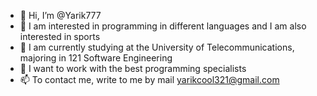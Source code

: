 - 👋 Hi, I’m @Yarik777
- 👀 I am interested in programming in different languages and I am also interested in sports
- 🌱 I am currently studying at the University of Telecommunications, majoring in 121 Software Engineering
- 💞️ I want to work with the best programming specialists
- 📫  To contact me, write to me by mail yarikcool321@gmail.com

<!---
Yarik777/Yarik777 is a ✨ special ✨ repository because its `README.md` (this file) appears on your GitHub profile.
You can click the Preview link to take a look at your changes.
--->
